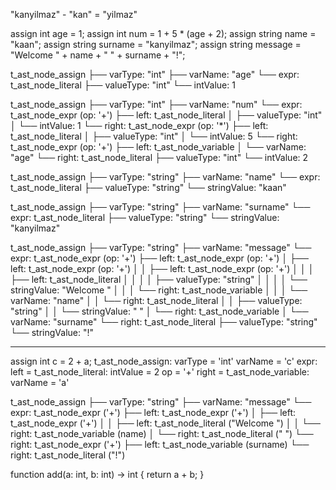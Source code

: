 "kanyilmaz" - "kan" = "yilmaz"



assign int age = 1;
assign int num = 1 + 5 * (age + 2);
assign string name = "kaan";
assign string surname = "kanyilmaz";
assign string message = "Welcome " + name + " " + surname + "!";

t_ast_node_assign
├── varType: "int"
├── varName: "age"
└── expr: t_ast_node_literal
    ├── valueType: "int"
    └── intValue: 1

t_ast_node_assign
├── varType: "int"
├── varName: "num"
└── expr: t_ast_node_expr (op: '+')
    ├── left: t_ast_node_literal
    │   ├── valueType: "int"
    │   └── intValue: 1
    └── right: t_ast_node_expr (op: '*')
        ├── left: t_ast_node_literal
        │   ├── valueType: "int"
        │   └── intValue: 5
        └── right: t_ast_node_expr (op: '+')
            ├── left: t_ast_node_variable
            │   └── varName: "age"
            └── right: t_ast_node_literal
                ├── valueType: "int"
                └── intValue: 2

t_ast_node_assign
├── varType: "string"
├── varName: "name"
└── expr: t_ast_node_literal
    ├── valueType: "string"
    └── stringValue: "kaan"

t_ast_node_assign
├── varType: "string"
├── varName: "surname"
└── expr: t_ast_node_literal
    ├── valueType: "string"
    └── stringValue: "kanyilmaz"

t_ast_node_assign
├── varType: "string"
├── varName: "message"
└── expr: t_ast_node_expr (op: '+')
    ├── left: t_ast_node_expr (op: '+')
    │   ├── left: t_ast_node_expr (op: '+')
    │   │   ├── left: t_ast_node_expr (op: '+')
    │   │   │   ├── left: t_ast_node_literal
    │   │   │   │   ├── valueType: "string"
    │   │   │   │   └── stringValue: "Welcome "
    │   │   │   └── right: t_ast_node_variable
    │   │   │       └── varName: "name"
    │   │   └── right: t_ast_node_literal
    │   │       ├── valueType: "string"
    │   │       └── stringValue: " "
    │   └── right: t_ast_node_variable
    │       └── varName: "surname"
    └── right: t_ast_node_literal
        ├── valueType: "string"
        └── stringValue: "!"

-------------------------------------------------------------------------------

assign int c = 2 + a;
t_ast_node_assign:
	varType = 'int'
	varName = 'c'
	expr:
		left = t_ast_node_literal:
			intValue = 2
		op = '+'
		right = t_ast_node_variable:
			varName = 'a'


t_ast_node_assign
├── varType: "string"
├── varName: "message"
└── expr: t_ast_node_expr ('+')
    ├── left: t_ast_node_expr ('+')
    │   ├── left: t_ast_node_expr ('+')
    │   │   ├── left: t_ast_node_literal ("Welcome ")
    │   │   └── right: t_ast_node_variable (name)
    │   └── right: t_ast_node_literal (" ")
    └── right: t_ast_node_expr ('+')
        ├── left: t_ast_node_variable (surname)
        └── right: t_ast_node_literal ("!")



function add(a: int, b: int) -> int {
    return a + b;
}
